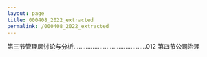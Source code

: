 ```yaml
---
layout: page
title: 000408_2022_extracted
permalink: /000408_2022_extracted
---
```


第三节管理层讨论与分析..........................................012
第四节公司治理